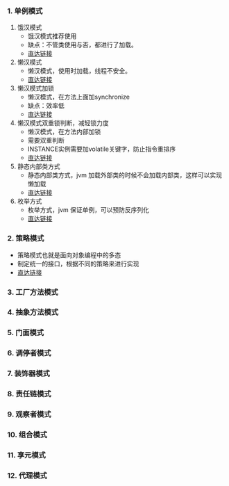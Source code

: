 ### 1. 单例模式
1. 饿汉模式
	- 饿汉模式推荐使用
	- 缺点：不管类使用与否，都进行了加载。  
	- [直达链接](./src/main/java/com/dliberty/demo/singleton/Mgr01.java)
2. 懒汉模式
	- 懒汉模式，使用时加载，线程不安全。
	- [直达链接](./src/main/java/com/dliberty/demo/singleton/Mgr02.java)
3. 懒汉模式加锁
	- 懒汉模式，在方法上面加synchronize
	- 缺点：效率低
	- [直达链接](./src/main/java/com/dliberty/demo/singleton/Mgr03.java)
4. 懒汉模式双重锁判断，减轻锁力度
	- 懒汉模式，在方法内部加锁
	- 需要双重判断
	- INSTANCE实例需要加volatile关键字，防止指令重排序
	- [直达链接](./src/main/java/com/dliberty/demo/singleton/Mgr04.java)
5. 静态内部类方式
	- 静态内部类方式，jvm 加载外部类的时候不会加载内部类，这样可以实现懒加载
	- [直达链接](./src/main/java/com/dliberty/demo/singleton/Mgr05.java)
6. 枚举方式
	- 枚举方式，jvm 保证单例，可以预防反序列化
	- [直达链接](./src/main/java/com/dliberty/demo/singleton/Mgr06.java)

### 2. 策略模式
- 策略模式也就是面向对象编程中的多态
- 制定统一的接口，根据不同的策略来进行实现
- [直达链接](./src/main/java/com/dliberty/demo/strategy/Test.java)
### 3. 工厂方法模式
### 4. 抽象方法模式
### 5. 门面模式
### 6. 调停者模式
### 7. 装饰器模式
### 8. 责任链模式
### 9. 观察者模式
### 10. 组合模式
### 11. 享元模式
### 12. 代理模式